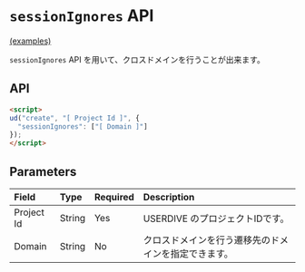 # `sessionIgnores` API

[(examples)](https://uncovertruth.github.io/examples/gtm/autolink/ssl.html)

`sessionIgnores` API を用いて、クロスドメインを行うことが出来ます。

## API

```html
<script>
ud("create", "[ Project Id ]", {
  "sessionIgnores": ["[ Domain ]"]
});
</script>
```

## Parameters

| Field      | Type   | Required | Description                                          |
|:-----------|:-------|:---------|:-----------------------------------------------------|
| Project Id | String | Yes      | USERDIVE のプロジェクトIDです。                      |
| Domain     | String | No       | クロスドメインを行う遷移先のドメインを指定できます。 |
